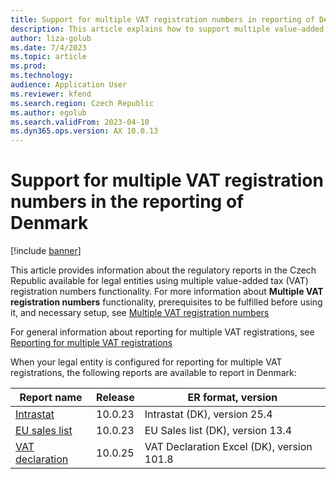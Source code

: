 ```yaml
---
title: Support for multiple VAT registration numbers in reporting of Denmark
description: This article explains how to support multiple value-added tax (VAT) registration numbers in reporting of Denmark.
author: liza-golub
ms.date: 7/4/2023
ms.topic: article
ms.prod: 
ms.technology: 
audience: Application User
ms.reviewer: kfend
ms.search.region: Czech Republic
ms.author: egolub
ms.search.validFrom: 2023-04-10
ms.dyn365.ops.version: AX 10.0.13
---
```


# Support for multiple VAT registration numbers in the reporting of Denmark

[!include [banner](../includes/banner.md)]

This article provides information about the regulatory reports in the Czech Republic available for legal entities using multiple value-added tax (VAT) registration numbers functionality. 
For more information about **Multiple VAT registration numbers** functionality, prerequisites to be fulfilled before using it, and necessary setup, see [Multiple VAT registration numbers](emea-multiple-vat-registration-numbers.md)

For general information about reporting for multiple VAT registrations, see [Reporting for multiple VAT registrations](emea-reporting-for-multiple-vat-registrations.md)

When your legal entity is configured for reporting for multiple VAT registrations, the following reports are available to report in Denmark:

| Report name     | Release | ER format, version                |
|-----------------|---------|-----------------------------------|
| [Intrastat](emea-dnk-intrastat.md)       | 10.0.23 | Intrastat (DK), version 25.4      |
| [EU sales list](emea-dnk-eu-sales-list.md)   | 10.0.23 | EU Sales list (DK), version 13.4  |
| [VAT declaration](emea-dnk-vat-declaration-denmark.md) | 10.0.25 | VAT Declaration Excel (DK), version 101.8 |
